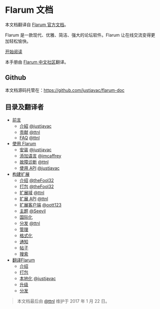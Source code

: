 # Flarum 文档

本文档翻译自 [Flarum 官方文档](http://flarum.org/docs/)。

Flarum 是一款现代、优雅、简洁、强大的论坛软件。Flarum 让在线交流变得更加轻松愉快。

[开始阅读](http://flarum.org.cn/docs/)

本手册由 [Flarum 中文社区](http://discuss.flarum.org.cn)翻译。

## Github

本文档源码托管在：https://github.com/justjavac/flarum-doc

## 目录及翻译者

* [前言](preface/README.md)
    * [介紹](preface/introduction.md) [@justjavac](https://github.com/justjavac)
    * [贡献](preface/contributing.md) [@ttnl](https://github.com/ttnl)
    * [FAQ](preface/faq.md) [@ttnl](https://github.com/ttnl)
* [使用 Flarum](using/README.md)
    * [安装](using/installation.md) [@justjavac](https://github.com/justjavac)
    * [添加语言](using/languages.md)  [@imcaffrey](https://github.com/imcaffrey)
    * [故障诊断](using/troubleshooting.md) [@ttnl](https://github.com/ttnl)
    * [使用 API](using/api.md) [@justjavac](https://github.com/justjavac)
* [构建扩展](extend/README.md)
    * [介绍](extend/introduction.md) [@theFool32](https://github.com/theFool32)
    * [打包](extend/packaging.md) [@theFool32](https://github.com/theFool32)
    * [扩展域](extend/domain.md) [@ttnl](https://github.com/ttnl)
    * [扩展 API](extend/api.md) [@ttnl](https://github.com/ttnl)
    * [扩展客户端](extend/client.md) [@oott123](https://github.com/oott123)
    * [主题](extend/themes.md) [@Seevil](https://github.com/Seevil)
    * [国际化](extend/internationalization.md)
    * [分发](extend/distribution.md) [@ttnl](https://github.com/ttnl)
    * [管理](extend/admin.md)
    * [格式化](extend/formatting.md)
    * [通知](extend/notifications.md)
    * [帖子](extend/posts.md)
    * [搜索](extend/search.md)
* [翻译Flarum](translate/README.md)
    * [介绍](translate/introduction.md)
    * [打包](translate/packaging.md)
    * [本地化](translate/localization.md) [@justjavac](https://github.com/justjavac)
    * [升级](translate/updating.md)
    * [分发](translate/distribution.md)
    
 > 本文档最后由 [@ttnl](https://github.com/ttnl) 维护于 2017 年 1 月 22 日。
 <!-- 更改了一些措辞，更新了部分文章内容。 -->
